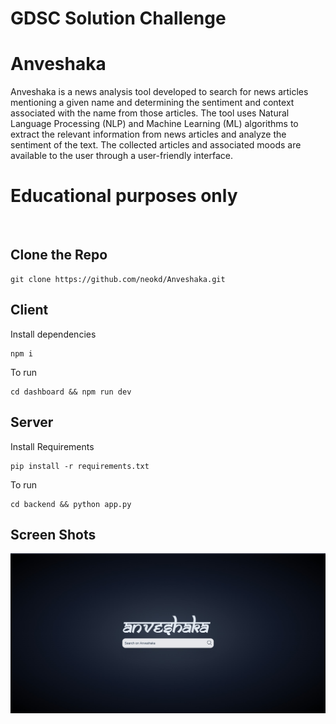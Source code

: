 # GDSC Solution Challenge
# Anveshaka 
Anveshaka is a news analysis tool developed to search for news articles mentioning a given name and determining the sentiment and context associated with the name from those articles. The tool uses Natural Language Processing (NLP) and Machine Learning (ML) algorithms to extract the relevant information from news articles and analyze the sentiment of the text. The collected articles and associated moods are available to the user through a user-friendly interface.

# Educational purposes only
<br/>

## Clone the Repo
```
git clone https://github.com/neokd/Anveshaka.git
```
## Client <br/>
Install dependencies
```
npm i
```
To run
```
cd dashboard && npm run dev
```
## Server
Install Requirements
```
pip install -r requirements.txt
```
To run
```
cd backend && python app.py 
```

## Screen Shots
<img src = './images/image.jpeg'/>
